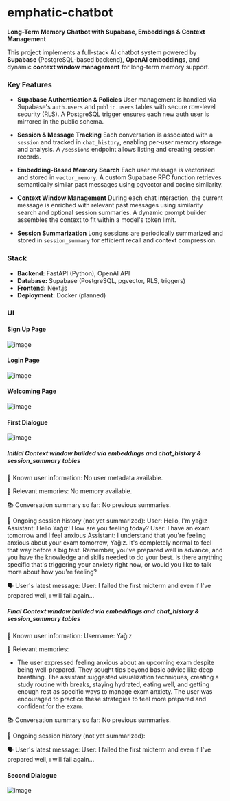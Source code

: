 # emphatic-chatbot

**Long-Term Memory Chatbot with Supabase, Embeddings & Context Management**

This project implements a full-stack AI chatbot system powered by **Supabase** (PostgreSQL-based backend), **OpenAI embeddings**, and dynamic **context window management** for long-term memory support.

###  Key Features

* **Supabase Authentication & Policies**
  User management is handled via Supabase's `auth.users` and `public.users` tables with secure row-level security (RLS). A PostgreSQL trigger ensures each new auth user is mirrored in the public schema.

* **Session & Message Tracking**
  Each conversation is associated with a `session` and tracked in `chat_history`, enabling per-user memory storage and analysis. A `/sessions` endpoint allows listing and creating session records.

* **Embedding-Based Memory Search**
  Each user message is vectorized and stored in `vector_memory`. A custom Supabase RPC function retrieves semantically similar past messages using pgvector and cosine similarity.

* **Context Window Management**
  During each chat interaction, the current message is enriched with relevant past messages using similarity search and optional session summaries. A dynamic prompt builder assembles the context to fit within a model's token limit.

* **Session Summarization**
  Long sessions are periodically summarized and stored in `session_summary` for efficient recall and context compression.

###  Stack

* **Backend:** FastAPI (Python), OpenAI API
* **Database:** Supabase (PostgreSQL, pgvector, RLS, triggers)
* **Frontend:** Next.js 
* **Deployment:** Docker (planned)

###  UI
#### Sign Up Page
![image](https://github.com/user-attachments/assets/22c2726a-e019-4e19-bcfb-885426cbce0c)

#### Login Page
![image](https://github.com/user-attachments/assets/dc50f5b3-7d97-4bc7-be62-f01f7fb0c14e)

#### Welcoming Page
![image](https://github.com/user-attachments/assets/7eac584b-7cb7-4d19-a735-7268d747902f)

#### First Dialogue
![image](https://github.com/user-attachments/assets/eb09935b-5f51-4a44-a956-fc31f9f55ca8)

##### Initial Context window builded via embeddings and chat_history & session_summary tables
👤 Known user information:
No user metadata available.

🧠 Relevant memories:
No memory available.

📚 Conversation summary so far:
No previous summaries.

💬 Ongoing session history (not yet summarized):
User: Hello, I'm yağız
Assistant: Hello Yağız! How are you feeling today?
User: I have an exam tomorrow and I feel anxious
Assistant: I understand that you're feeling anxious about your exam tomorrow, Yağız. It's completely normal to feel that way before a big test. Remember, you've prepared well in advance, and you have the knowledge and skills needed to do your best. Is there anything specific that's triggering your anxiety right now, or would you like to talk more about how you're feeling?

🗣️ User's latest message:
User: I failed the first midterm and even if I've prepared well, ı will fail again...


##### Final Context window builded via embeddings and chat_history & session_summary tables
👤 Known user information:
Username: Yağız

🧠 Relevant memories:
- The user expressed feeling anxious about an upcoming exam despite being well-prepared. They sought tips beyond basic advice like deep breathing. The assistant suggested visualization techniques, creating a study routine with breaks, staying hydrated, eating well, and getting enough rest as specific ways to manage exam anxiety. The user was encouraged to practice these strategies to feel more prepared and confident for the exam.

📚 Conversation summary so far:
No previous summaries.

💬 Ongoing session history (not yet summarized):


🗣️ User's latest message:
User: I failed the first midterm and even if I've prepared well, ı will fail again...


#### Second Dialogue
![image](https://github.com/user-attachments/assets/b018ad23-d789-4ffc-8bf0-4af489e8de64)



